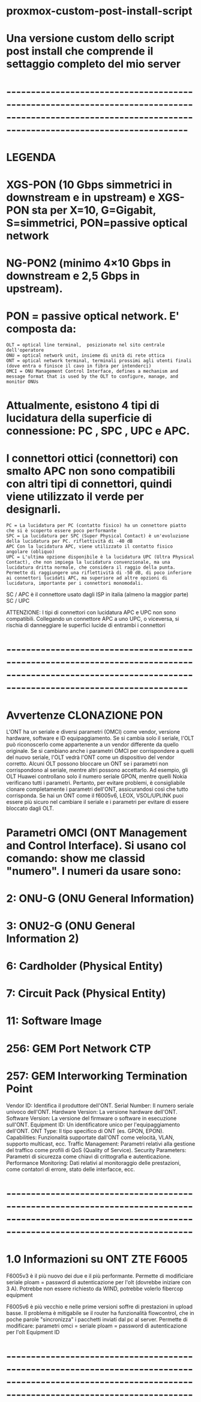 # proxmox-custom-post-install-script
# Una versione custom dello script post install che comprende il settaggio completo del mio server

# -------------------------------------------------------------------------------------------------------------------------------------------------------
# LEGENDA
# XGS-PON (10 Gbps simmetrici in downstream e in upstream) e XGS-PON sta per X=10, G=Gigabit, S=simmetrici, PON=passive optical network
# NG-PON2 (minimo 4×10 Gbps in downstream e 2,5 Gbps in upstream).
# PON = passive optical network. E' composta da:
    OLT = optical line terminal,  posizionato nel sito centrale dell'operatore
    ONU = optical network unit, insieme di unità di rete ottica
    ONT = optical network terminal, terminali prossimi agli utenti finali (dove entra o finisce il cavo in fibra per intenderci)
    OMCI = ONU Management Control Interface, defines a mechanism and message format that is used by the OLT to configure, manage, and monitor ONUs
# 
# Attualmente, esistono 4 tipi di lucidatura della superficie di connessione: PC , SPC , UPC e APC.
# I connettori ottici (connettori) con smalto APC non sono compatibili con altri tipi di connettori, quindi viene utilizzato il verde per designarli. 
    PC = La lucidatura per PC (contatto fisico) ha un connettore piatto che si è scoperto essere poco performante
    SPC = La lucidatura per SPC (Super Physical Contact) è un'evoluzione della lucidatura per PC. riflettività di -40 dB
    APC Con la lucidatura APC, viene utilizzato il contatto fisico angolare (obliquo)
    UPC = L'ultima opzione disponibile è la lucidatura UPC (Ultra Physical Contact), che non impiega la lucidatura convenzionale, ma una lucidatura dritta normale, che considera il raggio della punta. Permette di raggiungere una riflettività di -50 dB, di poco inferiore ai connettori lucidati APC, ma superiore ad altre opzioni di lucidatura, importante per i connettori monomodali.
 SC / APC è il connettore usato dagli ISP in italia (almeno la maggior parte)
 SC / UPC
 
 ATTENZIONE: I tipi di connettori con lucidatura APC e UPC non sono compatibili. Collegando un connettore APC a uno UPC, o viceversa, si rischia di danneggiare le superfici lucide di entrambi i connettori

# -------------------------------------------------------------------------------------------------------------------------------------------------------
# Avvertenze CLONAZIONE PON 
L'ONT ha un seriale e diversi parametri (OMCI) come vendor, versione hardware, software e ID equipaggiamento.
Se si cambia solo il seriale, l'OLT può riconoscerlo come appartenente a un vendor differente da quello originale.
Se si cambiano anche i parametri OMCI per corrispondere a quelli del nuovo seriale, l'OLT vedrà l'ONT come un dispositivo del vendor corretto.
Alcuni OLT possono bloccare un ONT se i parametri non corrispondono al seriale, mentre altri possono accettarlo.
Ad esempio, gli OLT Huawei controllano solo il numero seriale GPON, mentre quelli Nokia verificano tutti i parametri.
Pertanto, per evitare problemi, è consigliabile clonare completamente i parametri dell'ONT, assicurandosi così che tutto corrisponda.
Se hai un ONT come il f6005v6, LEOX, VSOL/UPLINK puoi essere più sicuro nel cambiare il seriale e i parametri per evitare di essere bloccato dagli OLT.

# Parametri OMCI (ONT Management and Control Interface). Si usano col comando: show me classid "numero". I numeri da usare sono:
#   2: ONU-G (ONU General Information)
#   3: ONU2-G (ONU General Information 2)
#   6: Cardholder (Physical Entity)
#   7: Circuit Pack (Physical Entity)
#   11: Software Image
#   256: GEM Port Network CTP
#   257: GEM Interworking Termination Point

   Vendor ID: Identifica il produttore dell'ONT.
   Serial Number: Il numero seriale univoco dell'ONT.
   Hardware Version: La versione hardware dell'ONT.
   Software Version: La versione del firmware o software in esecuzione sull'ONT.
   Equipment ID: Un identificatore unico per l'equipaggiamento dell'ONT.
   ONT Type: Il tipo specifico di ONT (es. GPON, EPON).
   Capabilities: Funzionalità supportate dall'ONT come velocità, VLAN, supporto multicast, ecc.
   Traffic Management: Parametri relativi alla gestione del traffico come profili di QoS (Quality of Service).
   Security Parameters: Parametri di sicurezza come chiavi di crittografia e autenticazione.
   Performance Monitoring: Dati relativi al monitoraggio delle prestazioni, come contatori di errore, stato delle interfacce, ecc.

# --------------------------------------------------------------------------------------------------------------------------------------------------------
# 1.0 Informazioni su ONT ZTE F6005
F6005v3 è il più nuovo dei due e il più performante. Permette di modificiare
 seriale
 ploam = password di autenticazione per l'olt (dovrebbe iniziare con 3 A). Potrebbe non essere richiesto da WIND, potrebbe volerlo fibercop
 equipment

F6005v6 è più vecchio e nelle prime versioni soffre di prestazioni in upload basse. Il problema è mitigabile se il router ha funzionalità flowcontrol, che in poche parole "sincronizza" i pacchetti inviati dal pc al server. Permette di modificare:
 parametri omci = 
 seriale
 ploam = password di autenticazione per l'olt
 Equipment ID
# --------------------------------------------------------------------------------------------------------------------------------------------------------